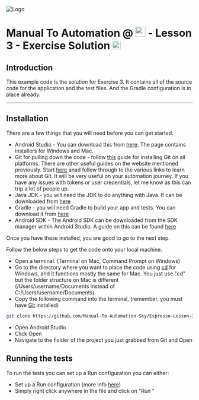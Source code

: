 ![Logo](https://www.browserstack.com/images/static/header-logo.jpg)

# Manual To Automation @ <a href="https://sky.co.uk/"><img src="https://logos-world.net/wp-content/uploads/2021/02/Sky-Logo.png" alt="sky" height="27" /></a> - Lesson 3 - Exercise Solution <a href="https://developer.android.com/"><img src="https://developer.android.com/static/images/training/testing/espresso.png" alt="sky" height="22" /></a>

## Introduction

This example code is the solution for Exercise 3. It contains all of the source code for the application and the test files. And the Gradle configuration is in place already.

---

## Installation

There are a few things that you will need before you can get started.

* Android Studio - You can download this from [here](https://developer.android.com/studio). The page contains installers for Windows and Mac.
* Git for pulling down the code - follow [this](https://git-scm.com/book/en/v2/Getting-Started-Installing-Git) guide for installing Git on all platforms. There are other useful guides on the website mentioned previously. Start [here](https://github.com/git-guides) anad follow through to the various links to learn more about Git. It will be very useful on your automation journey. If you have any issues with tokens or user credentials, let me know as this can trip a lot of people up.
* Java JDK - you will need the JDK to do anything with Java. It can be downloaded from [here](https://www.oracle.com/ie/java/technologies/downloads/)
* Gradle - you will need Gradle to build your app and tests. You can download it from [here](https://gradle.org/install/)
* Android SDK - The Android SDK can be downloaded from the SDK manager within Android Studio. A guide on this can be found [here](https://developer.android.com/about/versions/12/setup-sdk#:~:text=Install%20the%20SDK,-Within%20Android%20Studio&text=Click%20Tools%20%3E%20SDK%20Manager.,OK%20to%20install%20the%20SDK.)

Once you have these installed, you are good to go to the next step.

Follow the below steps to get the code onto your local machine.

* Open a terminal. (Terminal on Mac, Command Prompt on Windows)
* Go to the directory where you want to place the code using [cd](https://docs.microsoft.com/en-us/windows-server/administration/windows-commands/cd) for Windows, and it functions mostly the same for Mac. You just use "cd" but the folder structure on Mac is different (/Users/username/Documents instead of C:/Users/username/Documents)
* Copy the following command into the terminal, (remember, you must have [Git](https://git-scm.com/downloads) installed)
```sh
git clone https://github.com/Manual-To-Automation-Sky/Espresso-Lesson-3-Exercise-Solution.git.
```
* Open Android Studio
* Click Open
* Navigate to the Folder of the project you just grabbed from Git and Open

## Running the tests

To run the tests you can set up a Run configuration you can either:

* Set up a Run configuration (more info [here](https://developer.android.com/studio/run/rundebugconfig))
* Simply right click anywhere in the file and click on "Run <InsertFileName>"
